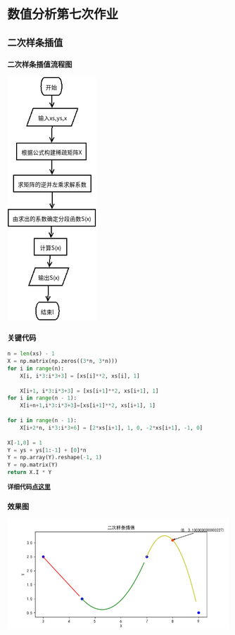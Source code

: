 # 数值分析第七次作业
## 二次样条插值
### 二次样条插值流程图
![](./二次样条插值.png)
### 关键代码  
```python
n = len(xs) - 1
X = np.matrix(np.zeros((3*n, 3*n)))
for i in range(n):
    X[i, i*3:i*3+3] = [xs[i]**2, xs[i], 1]

    X[i+1, i*3:i*3+3] = [xs[i+1]**2, xs[i+1], 1]
for i in range(n - 1):
    X[i+n+1,i*3:i*3+3]=[xs[i+1]**2, xs[i+1], 1]

for i in range(n - 1):
    X[i+2*n, i*3:i*3+6] = [2*xs[i+1], 1, 0, -2*xs[i+1], -1, 0]

X[-1,0] = 1
Y = ys + ys[1:-1] + [0]*n
Y = np.array(Y).reshape(-1, 1)
Y = np.matrix(Y)
return X.I * Y
```
**详细代码[点这里](./spline2interpolation.py)**
### 效果图
![](./spline2.png)
